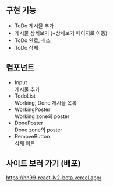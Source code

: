## 구현 기능
- ToDo 게시물 추가
- 게시물 상세보기 (+상세보기 페이지로 이동)
- ToDo 완료, 취소
- ToDo 삭제

## 컴포넌트
- Input  
게시물 추가
- TodoList  
Working, Done 게시물 목록
- WorkingPoster  
Working zone의 poster
- DonePoster  
Done zone의 poster
- RemoveButton  
삭제 버튼

## 사이트 보러 가기 (배포)
https://hh99-react-lv2-beta.vercel.app/
